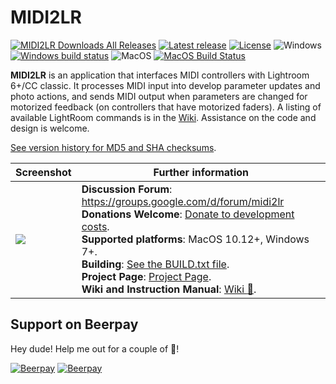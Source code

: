 # MIDI2LR

[![MIDI2LR Downloads All Releases](https://img.shields.io/github/downloads/rsjaffe/MIDI2LR/total.svg?maxAge=86400)](https://rsjaffe.github.io/MIDI2LR/) [![Latest release](https://img.shields.io/github/release/rsjaffe/MIDI2LR.svg)](https://github.com/rsjaffe/MIDI2LR/releases) [![License](https://img.shields.io/github/license/rsjaffe/MIDI2LR.svg?longCache=true)](https://github.com/rsjaffe/MIDI2LR/blob/master/LICENSE.txt) ![Windows](https://img.shields.io/badge/Windows--yellow.svg?longCache=true) [![Windows build status](https://ci.appveyor.com/api/projects/status/g8hjm46xl66313pq/branch/master?svg=true)](https://ci.appveyor.com/project/rsjaffe/midi2lr-4ky86/branch/master) ![MacOS](https://img.shields.io/badge/MacOS--yellow.svg?longCache=true) [![MacOS Build Status](https://travis-ci.org/rsjaffe/MIDI2LR.svg?branch=master)](https://travis-ci.org/rsjaffe/MIDI2LR)

**MIDI2LR** is an application that interfaces MIDI controllers with Lightroom 6+/CC classic. It processes MIDI input into develop parameter updates and photo actions, and sends MIDI output when parameters are changed for motorized feedback (on controllers that have motorized faders). A listing of available LightRoom commands is in the [Wiki](https://github.com/rsjaffe/MIDI2LR/wiki). Assistance on the code and design is welcome.

[See version history for MD5 and SHA checksums](https://github.com/rsjaffe/MIDI2LR/wiki/Version-History).


| Screenshot | Further information |
| -----------| -------------------- |
| <img src="http://rsjaffe.github.io/MIDI2LR/images/app.png" /> | **Discussion Forum**: https://groups.google.com/d/forum/midi2lr <br /> **Donations Welcome**: [Donate to development costs](https://www.paypal.com/cgi-bin/webscr?cmd=_s-xclick&hosted_button_id=YWHT4JMA42RXN). <br />**Supported platforms**: MacOS 10.12+, Windows 7+. <br />**Building**: [See the BUILD.txt file](https://github.com/rsjaffe/MIDI2LR/blob/master/BUILD.txt). <br />**Project Page**: [Project Page](http://rsjaffe.github.io/MIDI2LR). <br />**Wiki and Instruction Manual**: [Wiki :book:](https://github.com/rsjaffe/MIDI2LR/wiki). |


## Support on Beerpay
Hey dude! Help me out for a couple of :beers:!

[![Beerpay](https://beerpay.io/rsjaffe/MIDI2LR/badge.svg?style=beer-square)](https://beerpay.io/rsjaffe/MIDI2LR)  [![Beerpay](https://beerpay.io/rsjaffe/MIDI2LR/make-wish.svg?style=flat-square)](https://beerpay.io/rsjaffe/MIDI2LR?focus=wish)